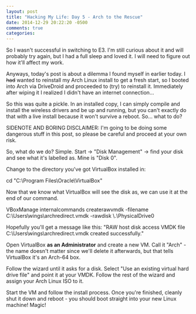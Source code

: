 ```yaml
---
layout: post
title: "Hacking My Life: Day 5 - Arch to the Rescue"
date: 2014-12-29 20:22:20 -0500
comments: true
categories: 
---
```

So I wasn't successful in switching to E3. I'm still curious about it and will probably try again, but I had a full sleep and loved it. I will need to figure out how it'll affect my work.

Anyways, today's post is about a dilemma I found myself in earlier today. I <strike>had</strike> wanted to reinstall my Arch Linux install to get a fresh start, so I booted into Arch via DriveDroid and proceeded to (try) to reinstall it. Immediately after wiping it I realized I didn't have an internet connection...
<!-- more -->

So this was quite a pickle. In an installed copy, I can simply compile and install the wireless drivers and be up and running, but you can't exactly do that with a live install because it won't survive a reboot. So... what to do?

SIDENOTE AND BORING DISCLAIMER: I'm going to be doing some dangerous stuff in this post, so please be careful and proceed at your own risk.

So, what do we do? Simple. Start -> "Disk Management" -> find your disk and see what it's labelled as. Mine is "Disk 0".

Change to the directory you've got VirtualBox installed in:

cd "C:\Program Files\Oracle\VirtualBox"

Now that we know what VirtualBox will see the disk as, we can use it at the end of our command.

VBoxManage internalcommands createrawvmdk -filename C:\Users\wings\archredirect.vmdk -rawdisk \\.\PhysicalDrive0

Hopefully you'll get a message like this: "RAW host disk access VMDK file C:\Users\wings\archredirect.vmdk created successfully."

Open VirtualBox **as an Administrator** and create a new VM. Call it "Arch" - the name doesn't matter since we'll delete it afterwards, but that tells VirtualBox it's an Arch-64 box.

Follow the wizard until it asks for a disk. Select "Use an existing virtual hard drive file" and point it at your VMDK. Follow the rest of the wizard and assign your Arch Linux ISO to it.

Start the VM and follow the install process. Once you're finished, cleanly shut it down and reboot - you should boot straight into your new Linux machine! Magic!
